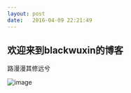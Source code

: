 ```yaml
---
layout: post
date:   2016-04-09 22:21:49
---
```


## 欢迎来到blackwuxin的博客

路漫漫其修远兮


![image](https://raw.githubusercontent.com/blackwuxin/blackwuxin.github.io/master/img/front-end-chart.png)
